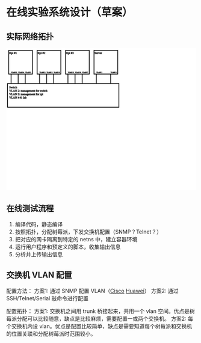 # 在线实验系统设计（草案）

## 实际网络拓扑

![](online.svg)

## 在线测试流程

1. 编译代码，静态编译
2. 按照拓扑，分配树莓派，下发交换机配置（SNMP？Telnet？）
3. 把对应的网卡隔离到特定的 netns 中，建立容器环境
4. 运行用户程序和预定义的脚本，收集输出信息
5. 分析并上传输出信息

## 交换机 VLAN 配置

配置方法：
方案1: 通过 SNMP 配置 VLAN（[Cisco](https://www.cisco.com/c/en/us/support/docs/ip/simple-network-management-protocol-snmp/45080-vlans.html) [Huawei](http://oidref.com/1.3.6.1.4.1.2011.5.25.42.3.1.1.1.1.3)）
方案2: 通过 SSH/Telnet/Serial 敲命令进行配置

配置拓扑：
方案1: 交换机之间用 trunk 桥接起来，共用一个 vlan 空间。优点是树莓派分配可以比较随意，缺点是比较麻烦，需要配置一或两个交换机。
方案2: 每个交换机内设 vlan。优点是配置比较简单，缺点是需要知道每个树莓派和交换机的位置关联和分配树莓派时范围较小。
